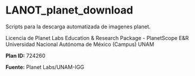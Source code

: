 # LANOT_planet_download

Scripts para la descarga automatizada de imagenes planet. 

Licencia de Planet Labs Education & Research Package - PlanetScope E&R Universidad Nacional Autónoma de México (Campus) UNAM

**Plan ID:**  724260

**Fuente:** Planet Labs/UNAM-IGG

